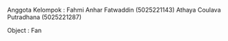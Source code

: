 Anggota Kelompok :
Fahmi Anhar Fatwaddin (5025221143)
Athaya Coulava Putradhana (5025221287)

Object : Fan
